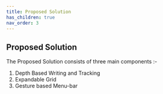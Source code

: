 ```yaml
---
title: Proposed Solution
has_children: true
nav_order: 3
---
```

## Proposed Solution

The Proposed Solution consists of three main components :-

1. Depth Based Writing and Tracking
2. Expandable Grid
3. Gesture based Menu-bar